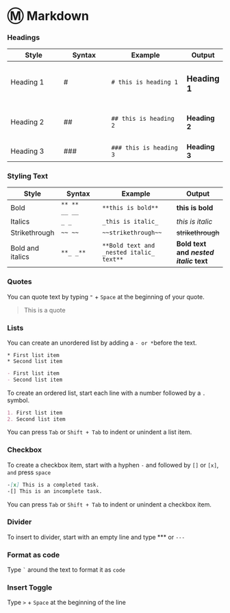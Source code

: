 # Ⓜ️ Markdown

### Headings

<table><thead><tr><th width="150">Style</th><th width="134">Syntax</th><th width="248">Example</th><th>Output</th></tr></thead><tbody><tr><td>Heading 1</td><td>#</td><td><code># this is heading 1</code></td><td><h3>Heading 1</h3></td></tr><tr><td>Heading 2</td><td>##</td><td><code>## this is heading 2</code></td><td><h4>Heading 2</h4></td></tr><tr><td>Heading 3</td><td>###</td><td><code>### this is heading 3</code></td><td><strong>Heading 3</strong></td></tr></tbody></table>

### Styling Text

<table><thead><tr><th>Style</th><th width="161">Syntax</th><th width="216">Example</th><th>Output</th></tr></thead><tbody><tr><td>Bold</td><td><code>** **</code><br><code>__ __</code></td><td><code>**this is bold**</code></td><td><strong>this is bold</strong></td></tr><tr><td>Italics</td><td><code>_ _</code></td><td><code>_this is italic_</code></td><td><em>this is italic</em></td></tr><tr><td>Strikethrough</td><td><code>~~ ~~</code></td><td><code>~~strikethrough~~</code></td><td><del>strikethrough</del></td></tr><tr><td>Bold and italics</td><td><code>**_ _**</code></td><td><code>**Bold text and _nested italic_ text**</code></td><td><strong>Bold text and </strong><em><strong>nested italic</strong></em><strong> text</strong></td></tr></tbody></table>

### Quotes

You can quote text by typing `"` + `Space` at the beginning of your quote.

> This is a quote

### Lists

You can create an unordered list by adding a `- or *`before the text.

```
* First list item
* Second list item
```

```md
- First list item
- Second list item
```

To create an ordered list, start each line with a number followed by a `.` symbol.

```md
1. First list item
2. Second list item
```

You can press `Tab` or `Shift + Tab` to indent or unindent a list item.

### Checkbox

To create a checkbox item, start with a hyphen `-` and followed by `[]` or `[x]`, `and` press `space`

```md
-[x] This is a completed task.
-[] This is an incomplete task.
```

You can press `Tab` or `Shift + Tab` to indent or unindent a checkbox item.

### Divider

To insert to divider, start with an empty line and type \*\*\* or `---`

### Format as code

Type `` ` `` around the text to format it as `code`

### Insert Toggle

Type `>` + `Space` at the beginning of the line
